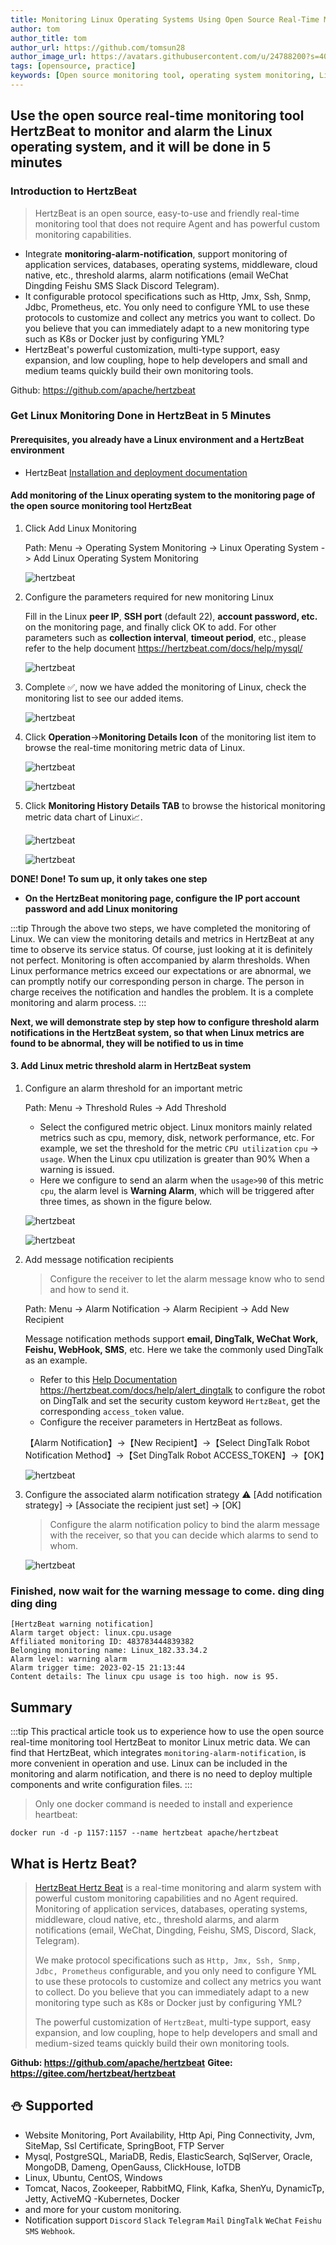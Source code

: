 ```yaml
---
title: Monitoring Linux Operating Systems Using Open Source Real-Time Monitoring HertzBeat
author: tom
author_title: tom
author_url: https://github.com/tomsun28
author_image_url: https://avatars.githubusercontent.com/u/24788200?s=400&v=4
tags: [opensource, practice]
keywords: [Open source monitoring tool, operating system monitoring, Linux monitoring]
---
```


## Use the open source real-time monitoring tool HertzBeat to monitor and alarm the Linux operating system, and it will be done in 5 minutes

### Introduction to HertzBeat

> HertzBeat is an open source, easy-to-use and friendly real-time monitoring tool that does not require Agent and has powerful custom monitoring capabilities.

- Integrate **monitoring-alarm-notification**, support monitoring of application services, databases, operating systems, middleware, cloud native, etc., threshold alarms, alarm notifications (email WeChat Dingding Feishu SMS Slack Discord Telegram).
- It configurable protocol specifications such as Http, Jmx, Ssh, Snmp, Jdbc, Prometheus, etc. You only need to configure YML to use these protocols to customize and collect any metrics you want to collect. Do you believe that you can immediately adapt to a new monitoring type such as K8s or Docker just by configuring YML?
- HertzBeat's powerful customization, multi-type support, easy expansion, and low coupling, hope to help developers and small and medium teams quickly build their own monitoring tools.

Github: <https://github.com/apache/hertzbeat>

### Get Linux Monitoring Done in HertzBeat in 5 Minutes

#### Prerequisites, you already have a Linux environment and a HertzBeat environment

- HertzBeat [Installation and deployment documentation](https://hertzbeat.com/docs/start/docker-deploy)

#### Add monitoring of the Linux operating system to the monitoring page of the open source monitoring tool HertzBeat

1. Click Add Linux Monitoring

    Path: Menu -> Operating System Monitoring -> Linux Operating System -> Add Linux Operating System Monitoring

    ![hertzbeat](/img/blog/monitor-linux-1.png)

2. Configure the parameters required for new monitoring Linux

    Fill in the Linux **peer IP**, **SSH port** (default 22), **account password, etc.** on the monitoring page, and finally click OK to add.
    For other parameters such as **collection interval**, **timeout period**, etc., please refer to the help document <https://hertzbeat.com/docs/help/mysql/>

    ![hertzbeat](/img/blog/monitor-linux-2.png)

3. Complete ✅, now we have added the monitoring of Linux, check the monitoring list to see our added items.

    ![hertzbeat](/img/blog/monitor-linux-3.png)

4. Click **Operation**->**Monitoring Details Icon** of the monitoring list item to browse the real-time monitoring metric data of Linux.

    ![hertzbeat](/img/blog/monitor-linux-4.png)

    ![hertzbeat](/img/blog/monitor-linux-7.png)

5. Click **Monitoring History Details TAB** to browse the historical monitoring metric data chart of Linux📈.

    ![hertzbeat](/img/blog/monitor-linux-5.png)

    ![hertzbeat](/img/blog/monitor-linux-6.png)

**DONE! Done! To sum up, it only takes one step**

- **On the HertzBeat monitoring page, configure the IP port account password and add Linux monitoring**

:::tip
Through the above two steps, we have completed the monitoring of Linux. We can view the monitoring details and metrics in HertzBeat at any time to observe its service status.
Of course, just looking at it is definitely not perfect. Monitoring is often accompanied by alarm thresholds. When Linux performance metrics exceed our expectations or are abnormal, we can promptly notify our corresponding person in charge. The person in charge receives the notification and handles the problem. It is a complete monitoring and alarm process.
:::

**Next, we will demonstrate step by step how to configure threshold alarm notifications in the HertzBeat system, so that when Linux metrics are found to be abnormal, they will be notified to us in time**

#### 3. Add Linux metric threshold alarm in HertzBeat system

1. Configure an alarm threshold for an important metric

    Path: Menu -> Threshold Rules -> Add Threshold

    - Select the configured metric object. Linux monitors mainly related metrics such as cpu, memory, disk, network performance, etc. For example, we set the threshold for the metric `CPU utilization` `cpu` -> `usage`. When the Linux cpu utilization is greater than 90% When a warning is issued.
    - Here we configure to send an alarm when the `usage>90` of this metric `cpu`, the alarm level is **Warning Alarm**, which will be triggered after three times, as shown in the figure below.

    ![hertzbeat](/img/blog/monitor-linux-8.png)

    ![hertzbeat](/img/blog/monitor-linux-9.png)

2. Add message notification recipients

    > Configure the receiver to let the alarm message know who to send and how to send it.

    Path: Menu -> Alarm Notification -> Alarm Recipient -> Add New Recipient

    Message notification methods support **email, DingTalk, WeChat Work, Feishu, WebHook, SMS**, etc. Here we take the commonly used DingTalk as an example.

    - Refer to this [Help Documentation](https://hertzbeat.com/docs/help/alert_dingtalk) <https://hertzbeat.com/docs/help/alert_dingtalk> to configure the robot on DingTalk and set the security custom keyword `HertzBeat`, get the corresponding `access_token` value.
    - Configure the receiver parameters in HertzBeat as follows.

    【Alarm Notification】->【New Recipient】->【Select DingTalk Robot Notification Method】->【Set DingTalk Robot ACCESS_TOKEN】->【OK】

    ![hertzbeat](/img/blog/alert-notice-1.png)

3. Configure the associated alarm notification strategy ⚠️ [Add notification strategy] -> [Associate the recipient just set] -> [OK]

    > Configure the alarm notification policy to bind the alarm message with the receiver, so that you can decide which alarms to send to whom.

    ![hertzbeat](/img/blog/alert-notice-2.png)

### Finished, now wait for the warning message to come. ding ding ding ding

```
[HertzBeat warning notification]
Alarm target object: linux.cpu.usage
Affiliated monitoring ID: 483783444839382
Belonging monitoring name: Linux_182.33.34.2
Alarm level: warning alarm
Alarm trigger time: 2023-02-15 21:13:44
Content details: The linux cpu usage is too high. now is 95.
```

## Summary

:::tip
This practical article took us to experience how to use the open source real-time monitoring tool HertzBeat to monitor Linux metric data. We can find that HertzBeat, which integrates `monitoring-alarm-notification`, is more convenient in operation and use. Linux can be included in the monitoring and alarm notification, and there is no need to deploy multiple components and write configuration files.
:::

> Only one docker command is needed to install and experience heartbeat:

`docker run -d -p 1157:1157 --name hertzbeat apache/hertzbeat`

## What is Hertz Beat?

> [HertzBeat Hertz Beat](https://github.com/apache/hertzbeat) is a real-time monitoring and alarm system with powerful custom monitoring capabilities and no Agent required. Monitoring of application services, databases, operating systems, middleware, cloud native, etc., threshold alarms, and alarm notifications (email, WeChat, Dingding, Feishu, SMS, Discord, Slack, Telegram).
>
> We make protocol specifications such as `Http, Jmx, Ssh, Snmp, Jdbc, Prometheus` configurable, and you only need to configure YML to use these protocols to customize and collect any metrics you want to collect.
> Do you believe that you can immediately adapt to a new monitoring type such as K8s or Docker just by configuring YML?
>
> The powerful customization of `HertzBeat`, multi-type support, easy expansion, and low coupling, hope to help developers and small and medium-sized teams quickly build their own monitoring tools.

**Github: <https://github.com/apache/hertzbeat>**
**Gitee: <https://gitee.com/hertzbeat/hertzbeat>**

## ⛄ Supported

- Website Monitoring, Port Availability, Http Api, Ping Connectivity, Jvm, SiteMap, Ssl Certificate, SpringBoot, FTP Server
- Mysql, PostgreSQL, MariaDB, Redis, ElasticSearch, SqlServer, Oracle, MongoDB, Dameng, OpenGauss, ClickHouse, IoTDB
- Linux, Ubuntu, CentOS, Windows
- Tomcat, Nacos, Zookeeper, RabbitMQ, Flink, Kafka, ShenYu, DynamicTp, Jetty, ActiveMQ
  -Kubernetes, Docker
- and more for your custom monitoring.
- Notification support `Discord` `Slack` `Telegram` `Mail` `DingTalk` `WeChat` `Feishu` `SMS` `Webhook`.
